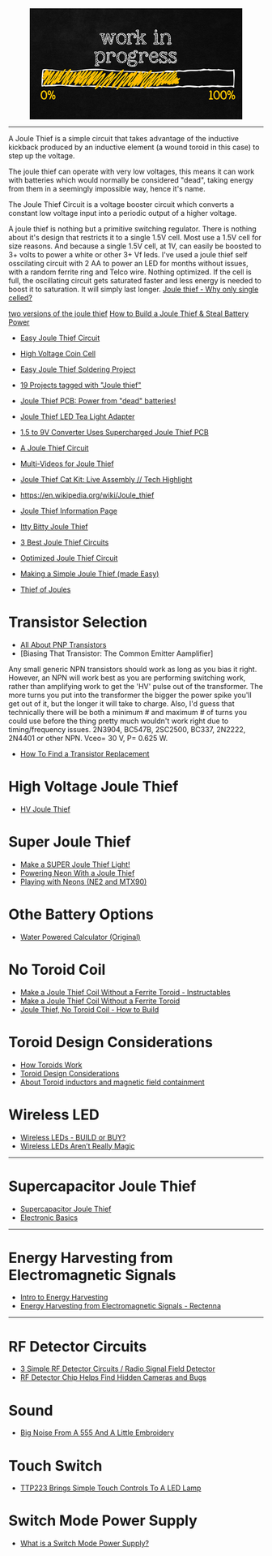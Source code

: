 <!--
Maintainer:   jeffskinnerbox@yahoo.com / www.jeffskinnerbox.me
Version:      0.0.0
-->

<div align="center">
<img src="https://raw.githubusercontent.com/jeffskinnerbox/blog/main/content/images/banners-bkgrds/work-in-progress.jpg" title="These materials require additional work and are not ready for general use." align="center" width=420px height=219px>
</div>

---------------

A Joule Thief is a simple circuit that takes advantage of the inductive kickback produced by an inductive element (a wound toroid in this case) to step up the voltage.

The joule thief can operate with very low voltages, this means it can work with batteries which would normally be considered "dead", taking energy from them in a seemingly impossible way, hence it's name.

The Joule Thief Circuit is a voltage booster circuit which converts a constant low voltage input into a periodic output of a higher voltage.

A joule thief is nothing but a primitive switching regulator. There is nothing about it's design that restricts it to a single 1.5V cell. Most use a 1.5V cell for size reasons. And because a single 1.5V cell, at 1V, can easily be boosted to 3+ volts to power a white or other 3+ Vf leds.
I've used a joule thief self osscilating circuit with 2 AA to power an LED for months without issues, with a random ferrite ring and Telco wire. Nothing optimized.
If the cell is full, the oscillating circuit gets saturated faster and less energy is needed to boost it to saturation. It will simply last longer.
[Joule thief - Why only single celled?](https://electronics.stackexchange.com/questions/319797/joule-thief-why-only-single-celled)

[two versions of the joule thief](https://blog.zakkemble.net/joule-thief/)
[How to Build a Joule Thief & Steal Battery Power](https://www.arrow.com/en/research-and-events/articles/how-to-build-a-joule-thief-and-steal-battery-power)

* [Easy Joule Thief Circuit](https://www.instructables.com/Easy-Joule-Thief-Circuit/)
* [High Voltage Coin Cell](https://atomic14.substack.com/p/high-voltage-coin-cell)
* [Easy Joule Thief Soldering Project](https://www.instructables.com/Easy-Joule-Thief-Soldering-Project-1/)
* [19 Projects tagged with "Joule thief"](https://hackaday.io/projects?tag=Joule%20thief)

* [Joule Thief PCB: Power from "dead" batteries!](https://www.hackster.io/glowascii/joule-thief-pcb-power-from-dead-batteries-651d67)
* [Joule Thief LED Tea Light Adapter](https://www.hackster.io/glowascii/joule-thief-led-tea-light-adapter-c7c11c)
* [1.5 to 9V Converter Uses Supercharged Joule Thief PCB](https://rustybolt.info/wordpress/?p=7643)

* [A Joule Thief Circuit](https://electronut.in/a-joule-thief-circuit/)
* [Multi-Videos for Joule Thief](https://www.youtube.com/user/RimstarOrg/search?query=joule%20thief)
* [Joule Thief Cat Kit: Live Assembly // Tech Highlight](https://www.hackster.io/videos/1208)

* <https://en.wikipedia.org/wiki/Joule_thief>
* [Joule Thief Information Page](http://cs.yrex.com/ke3fl/htm/JouleThief/JouleThief.htm)
* [Itty Bitty Joule Thief](https://www.instructables.com/id/Itty-Bitty-Joule-Thief/)

* [3 Best Joule Thief Circuits](https://www.homemade-circuits.com/1-watt-led-driver-using-joule-thief/)
* [Optimized Joule Thief Circuit](https://devopedia.org/joule-thief-circuit)

* [Making a Simple Joule Thief (made Easy)](https://www.instructables.com/id/Making-A-Simple-Joule-Thief-made-easy/)

* [Thief of Joules](http://cachivacheselectronicos.blogspot.com/2015/04/test-ladron-de-jouls-primer-proyecto-en.html)


# Transistor Selection

* [All About PNP Transistors](https://hackaday.com/2024/07/21/all-about-pnp-transistors/)
* [Biasing That Transistor: The Common Emitter Aamplifier]

Any small generic NPN transistors should work as long as you bias it right.
However, an NPN will work best as you are performing switching work, rather than amplifying work to get the 'HV' pulse out of the transformer. The more turns you put into the transformer the bigger the power spike you'll get out of it, but the longer it will take to charge. Also, I'd guess that technically there will be both a minimum # and maximum # of turns you could use before the thing pretty much wouldn't work right due to timing/frequency issues.
2N3904, BC547B, 2SC2500, BC337, 2N2222, 2N4401 or other NPN. Vceo= 30 V, P= 0.625 W.

* [How To Find a Transistor Replacement](https://www.youtube.com/watch?v=jtcgoWtwK6E)


# High Voltage Joule Thief

* [HV Joule Thief](https://hackaday.io/project/10477-hv-joule-thief)


# Super Joule Thief

* [Make a SUPER Joule Thief Light!](https://www.instructables.com/id/Make-a-SUPER-Joule-Thief-Light/)
* [Powering Neon With a Joule Thief](https://hackaday.com/2020/03/14/powering-neon-with-a-joule-thief/)
* [Playing with Neons (NE2 and MTX90)](https://www.youtube.com/watch?v=M6P-adLrXBI)


# Othe Battery Options

* [Water Powered Calculator (Original)](https://www.instructables.com/id/Water-Powered-Calculator/)


# No Toroid Coil

* [Make a Joule Thief Coil Without a Ferrite Toroid - Instructables](https://www.instructables.com/Make-A-Joule-Thief-Coil-Without-A-Ferrite-Toroid/)
* [Make a Joule Thief Coil Without a Ferrite Toroid](https://trybotics.com/project/Make-A-Joule-Thief-Coil-Without-A-Ferrite-Toroid-25967)
* [Joule Thief, No Toroid Coil - How to Build](https://www.youtube.com/watch?v=g2jMrNFV4nQ)


# Toroid Design Considerations

* [How Toroids Work](https://www.youtube.com/watch?v=Lx2g-fVe8Ds)
* [Toroid Design Considerations](https://www.magneticsgroup.com/wp-content/uploads/2019/08/DESIGN-TOROIDS.pdf)
* [About Toroid inductors and magnetic field containment](https://www.youtube.com/watch?v=c8YYLla2I8U)


# Wireless LED

* [Wireless LEDs - BUILD or BUY?](https://www.youtube.com/watch?v=jdc_0r5pJPc)
* [Wireless LEDs Aren’t Really Magic](https://hackaday.com/2021/11/29/wireless-leds-arent-really-magic/)


---------------


# Supercapacitor Joule Thief

* [Supercapacitor Joule Thief](https://www.youtube.com/watch?v=jq7cqmDtZDc)
* [Electronic Basics](https://www.youtube.com/playlist?list=PLAROrg3NQn7cyu01HpOv5BWo217XWBZu0)


---------------


# Energy Harvesting from Electromagnetic Signals

* [Intro to Energy Harvesting](https://www.youtube.com/watch?v=uY3x7Tycyps)
* [Energy Harvesting from Electromagnetic Signals - Rectenna](https://www.youtube.com/watch?v=XpLCK88nVgU)


---------------


# RF Detector Circuits

* [3 Simple RF Detector Circuits / Radio Signal Field Detector](https://www.youtube.com/watch?v=kJge1pN6hL8)
* [RF Detector Chip Helps Find Hidden Cameras and Bugs](https://hackaday.com/2024/10/26/rf-detector-chip-helps-find-hidden-cameras-and-bugs/)


# Sound

* [Big Noise From A 555 And A Little Embroidery](https://hackaday.com/2022/09/14/big-noise-from-a-555-and-a-little-embroidery/)


# Touch Switch

* [TTP223 Brings Simple Touch Controls To A LED Lamp](https://hackaday.com/2022/10/04/ttp223-brings-simple-touch-controls-to-a-led-lamp/)


# Switch Mode Power Supply

* [What is a Switch Mode Power Supply?](https://www.jameco.com/Jameco/Blog/what-is-switch-mode-power-supply.html)
